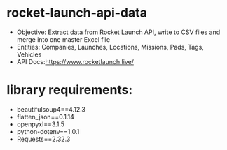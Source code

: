 # rocket-launch-api-data
 - Objective: Extract data from Rocket Launch API, write to CSV files
   and merge into one master Excel file 
 - Entities: Companies, Launches, Locations, Missions, Pads, Tags, Vehicles 
 - API Docs:https://www.rocketlaunch.live/

# library requirements:
- beautifulsoup4==4.12.3
- flatten_json==0.1.14
- openpyxl==3.1.5
- python-dotenv==1.0.1
- Requests==2.32.3
